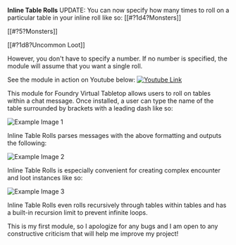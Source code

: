 **Inline Table Rolls**
UPDATE:
You can now specify how many times to roll on a particular table in your inline roll like so:
[[#?1d4?Monsters]]

[[#?5?Monsters]]

[[#?1d8?Uncommon Loot]]

However, you don't have to specify a number. If no number is specified, the module will assume that you want a single roll.

See the module in action on Youtube below:
[![Youtube Link](https://i.imgur.com/U7JyFDC.jpg)](https://youtu.be/_e60PpLr3QY)

This module for Foundry Virtual Tabletop allows users to roll on tables within a chat message. Once installed, a user can type the name of the table surrounded by brackets with a leading dash like so:

![Example Image 1](https://i.imgur.com/pDUiZyI.png)

Inline Table Rolls parses messages with the above formatting and outputs the following:

![Example Image 2](https://i.imgur.com/hg206r1.png)

Inline Table Rolls is especially convenient for creating complex encounter and loot instances like so:

![Example Image 3](https://i.imgur.com/5zp2jgq.png)

Inline Table Rolls even rolls recursively through tables within tables and has a built-in recursion limit to prevent infinite loops.

This is my first module, so I apologize for any bugs and I am open to any constructive criticism that will help me improve my project!
